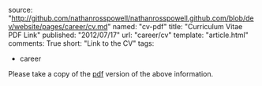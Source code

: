 source: "http://github.com/nathanrosspowell/nathanrosspowell.github.com/blob/dev/website/pages/career/cv.md"
named: "cv-pdf"
title: "Curriculum Vitae PDF Link"
published: "2012/07/17"
url: "career/cv"
template: "article.html"
comments: True
short: "Link to the CV"
tags:
- career

Please take a copy of the [pdf][cv] version of the above information.

[cv]: http://nathanrosspowell.com/static/pdf/NathanRossPowell-CV.pdf "CV PDF"
